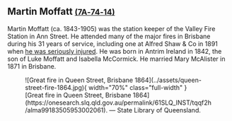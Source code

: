 ## Martin Moffatt <small>[(7A‑74‑14)](https://brisbane.discovereverafter.com/profile/31900250 "Go to Memorial Information" )</small>

Martin Moffatt (ca. 1843-1905) was the station keeper of the Valley Fire Station in Ann Street. He attended many of the major fires in Brisbane during his 31 years of service, including one at Alfred Shaw & Co in 1891 when [he was seriously injured](https://trove.nla.gov.au/newspaper/article/184253875). He was born in Antrim Ireland in 1842, the son of Luke Moffatt and Isabella McCormick. He married Mary McAlister in 1871 in Brisbane.

<figure markdown>
  ![Great fire in Queen Street, Brisbane 1864](../assets/queen-street-fire-1864.jpg){ width="70%" class="full-width" }
  <figcaption markdown>[Great fire in Queen Street, Brisbane 1864](https://onesearch.slq.qld.gov.au/permalink/61SLQ_INST/tqqf2h/alma99183505953002061). — State Library of Queensland.</figcaption>
</figure>
